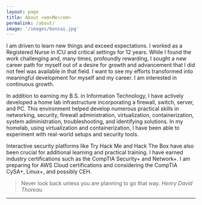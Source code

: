 ```yaml
---
layout: page
title: About <em>Me</em>
permalink: /about/
image: '/images/bonsai.jpg'
---
```


I am driven to learn new things and exceed expectations. I worked as a Registered Nurse in ICU and critical settings for 12 years.
While I found the work challenging and, many times, profoundly rewarding, I sought a new career path for myself out of a desire for
growth and advancement that I did not feel was available in that field. I want to see my efforts transformed into meaningful development
for myself and my career. I am interested in continuous growth.

In addition to earning my B.S. in Information Technology, I have actively developed a home lab infrastructure incorporating a firewall, switch,
server, and PC. This environment helped develop numerous practical skills in networking, security, firewall administration, virtualization, containerization,
system administration, troubleshooting, and identifying solutions. In my homelab, using virtualization and containerization, I have been able to experiment 
with real-world setups and security tools.

Interactive security platforms like Try Hack Me and Hack The Box have also been crucial for additional learning and practical training. 
I have earned industry certifications such as the CompTIA Security+ and Network+. I am preparing for AWS Cloud certifications and considering the CompTIA CySA+,
Linux+, and possibly CEH.

> Never look back unless you are planning to go that way.
> <cite>Henry David Thoreau</cite>


<!--
![Friends](/images/102.jpg)
*Photo by [Jessica Felicio](https://unsplash.com/@jekafe) on [Unsplash](https://unsplash.com/photos/grayscale-photo-of-woman-standing-between-two-men-CT6G8Mz4grs)*
-->

***